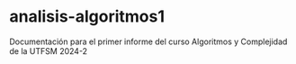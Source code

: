 # analisis-algoritmos1
Documentación para el primer informe del curso Algoritmos y Complejidad de la UTFSM 2024-2
